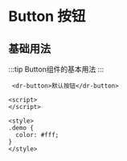 # Button 按钮


## 基础用法


<ClientOnly>
  <button-demo-base></button-demo-base>
</ClientOnly>
      

:::tip
Button组件的基本用法
:::

```vue
 <dr-button>默认按钮</dr-button>

<script>
</script>

<style>
.demo {
  color: #fff;
}
</style>
```